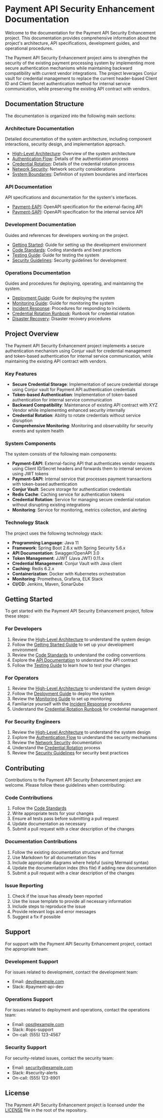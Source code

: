 # Payment API Security Enhancement Documentation

Welcome to the documentation for the Payment API Security Enhancement project. This documentation provides comprehensive information about the project's architecture, API specifications, development guides, and operational procedures.

The Payment API Security Enhancement project aims to strengthen the security of the existing payment processing system by implementing more secure authentication mechanisms while maintaining backward compatibility with current vendor integrations. The project leverages Conjur vault for credential management to replace the current header-based Client ID and Client Secret authentication method for internal service communication, while preserving the existing API contract with vendors.

## Documentation Structure
The documentation is organized into the following main sections:

### Architecture Documentation
Detailed documentation of the system architecture, including component interactions, security design, and implementation approach.

- [High-Level Architecture](architecture/high-level-architecture.md): Overview of the system architecture
- [Authentication Flow](architecture/authentication-flow.md): Details of the authentication process
- [Credential Rotation](architecture/credential-rotation.md): Details of the credential rotation process
- [Network Security](architecture/network-security.md): Network security considerations
- [System Boundaries](architecture/system-boundaries.md): Definition of system boundaries and interfaces

### API Documentation
API specifications and documentation for the system's interfaces.

- [Payment-EAPI](api/payment-eapi.yaml): OpenAPI specification for the external-facing API
- [Payment-SAPI](api/payment-sapi.yaml): OpenAPI specification for the internal service API

### Development Documentation
Guides and references for developers working on the project.

- [Getting Started](development/getting-started.md): Guide for setting up the development environment
- [Code Standards](development/code-standards.md): Coding standards and best practices
- [Testing Guide](development/testing-guide.md): Guide for testing the system
- [Security Guidelines](development/security-guidelines.md): Security guidelines for development

### Operations Documentation
Guides and procedures for deploying, operating, and maintaining the system.

- [Deployment Guide](operations/deployment-guide.md): Guide for deploying the system
- [Monitoring Guide](operations/monitoring-guide.md): Guide for monitoring the system
- [Incident Response](operations/incident-response.md): Procedures for responding to incidents
- [Credential Rotation Runbook](operations/credential-rotation-runbook.md): Runbook for credential rotation
- [Disaster Recovery](operations/disaster-recovery.md): Disaster recovery procedures

## Project Overview
The Payment API Security Enhancement project implements a secure authentication mechanism using Conjur vault for credential management and token-based authentication for internal service communication, while maintaining the existing API contract with vendors.

### Key Features
- **Secure Credential Storage**: Implementation of secure credential storage using Conjur vault for Payment API authentication credentials
- **Token-based Authentication**: Implementation of token-based authentication for internal service communication
- **Backward Compatibility**: Maintenance of existing API contract with XYZ Vendor while implementing enhanced security internally
- **Credential Rotation**: Ability to rotate credentials without service disruption
- **Comprehensive Monitoring**: Monitoring and observability for security events and system health

### System Components
The system consists of the following main components:

- **Payment-EAPI**: External-facing API that authenticates vendor requests using Client ID/Secret headers and forwards them to internal services using JWT tokens
- **Payment-SAPI**: Internal service that processes payment transactions with token-based authentication
- **Conjur Vault**: Secure storage for authentication credentials
- **Redis Cache**: Caching service for authentication tokens
- **Credential Rotation**: Service for managing secure credential rotation without disrupting existing integrations
- **Monitoring**: Service for monitoring, metrics collection, and alerting

### Technology Stack
The project uses the following technology stack:

- **Programming Language**: Java 11
- **Framework**: Spring Boot 2.6.x with Spring Security 5.6.x
- **API Documentation**: Swagger/OpenAPI 3.0
- **Token Management**: JJWT (Java JWT) 0.11.x
- **Credential Management**: Conjur Vault with Java client
- **Caching**: Redis 6.2.x
- **Containerization**: Docker with Kubernetes orchestration
- **Monitoring**: Prometheus, Grafana, ELK Stack
- **CI/CD**: Jenkins, Maven, SonarQube

## Getting Started
To get started with the Payment API Security Enhancement project, follow these steps:

### For Developers
1. Review the [High-Level Architecture](architecture/high-level-architecture.md) to understand the system design
2. Follow the [Getting Started Guide](development/getting-started.md) to set up your development environment
3. Review the [Code Standards](development/code-standards.md) to understand the coding conventions
4. Explore the [API Documentation](api/payment-eapi.yaml) to understand the API contract
5. Follow the [Testing Guide](development/testing-guide.md) to learn how to test your changes

### For Operators
1. Review the [High-Level Architecture](architecture/high-level-architecture.md) to understand the system design
2. Follow the [Deployment Guide](operations/deployment-guide.md) to deploy the system
3. Review the [Monitoring Guide](operations/monitoring-guide.md) to set up monitoring
4. Familiarize yourself with the [Incident Response](operations/incident-response.md) procedures
5. Understand the [Credential Rotation Runbook](operations/credential-rotation-runbook.md) for credential management

### For Security Engineers
1. Review the [High-Level Architecture](architecture/high-level-architecture.md) to understand the system design
2. Explore the [Authentication Flow](architecture/authentication-flow.md) to understand the security mechanisms
3. Review the [Network Security](architecture/network-security.md) documentation
4. Understand the [Credential Rotation](architecture/credential-rotation.md) process
5. Review the [Security Guidelines](development/security-guidelines.md) for security best practices

## Contributing
Contributions to the Payment API Security Enhancement project are welcome. Please follow these guidelines when contributing:

### Code Contributions
1. Follow the [Code Standards](development/code-standards.md)
2. Write appropriate tests for your changes
3. Ensure all tests pass before submitting a pull request
4. Update documentation as necessary
5. Submit a pull request with a clear description of the changes

### Documentation Contributions
1. Follow the existing documentation structure and format
2. Use Markdown for all documentation files
3. Include appropriate diagrams where helpful (using Mermaid syntax)
4. Update the documentation index (this file) if adding new documentation
5. Submit a pull request with a clear description of the changes

### Issue Reporting
1. Check if the issue has already been reported
2. Use the issue template to provide all necessary information
3. Include steps to reproduce the issue
4. Provide relevant logs and error messages
5. Suggest a fix if possible

## Support
For support with the Payment API Security Enhancement project, contact the appropriate team:

### Development Support
For issues related to development, contact the development team:

- Email: dev@example.com
- Slack: #payment-api-dev

### Operations Support
For issues related to deployment and operations, contact the operations team:

- Email: ops@example.com
- Slack: #ops-support
- On-call: (555) 123-4567

### Security Support
For security-related issues, contact the security team:

- Email: security@example.com
- Slack: #security-alerts
- On-call: (555) 123-8901

## License
The Payment API Security Enhancement project is licensed under the [LICENSE](../LICENSE) file in the root of the repository.